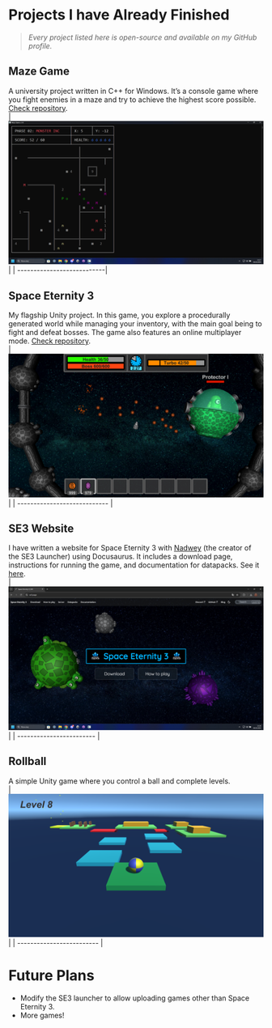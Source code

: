# Projects I have Already Finished

> *Every project listed here is open-source and available on my GitHub profile.*

## Maze Game
A university project written in C++ for Windows. It’s a console game where you fight enemies in a maze and try to achieve the highest score possible. [Check repository](https://github.com/Kamiloso/Maze-Game).  
| ![Maze Game](mazegame.png) |
| ---------------------------|

## Space Eternity 3
My flagship Unity project. In this game, you explore a procedurally generated world while managing your inventory, with the main goal being to fight and defeat bosses.
The game also features an online multiplayer mode. [Check repository](https://github.com/Space-Eternity-3/Space-Eternity-3).  
| ![Space Eternity 3](se3.png) |
| ---------------------------- |

## SE3 Website
I have written a website for Space Eternity 3 with [Nadwey](https://github.com/Nadwey/) (the creator of the SE3 Launcher) using Docusaurus. It includes a download page, instructions for running the game, and documentation for datapacks. See it [here](https://se3.page).  
| ![se3.page](se3page.png) |
| ------------------------ |

## Rollball
A simple Unity game where you control a ball and complete levels.  
| ![Rollball](rollball.png) |
| ------------------------- |

# Future Plans
- Modify the SE3 launcher to allow uploading games other than Space Eternity 3.
- More games!
